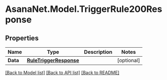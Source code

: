 # AsanaNet.Model.TriggerRule200Response

## Properties

Name | Type | Description | Notes
------------ | ------------- | ------------- | -------------
**Data** | [**RuleTriggerResponse**](RuleTriggerResponse.md) |  | [optional] 

[[Back to Model list]](../README.md#documentation-for-models) [[Back to API list]](../README.md#documentation-for-api-endpoints) [[Back to README]](../README.md)

